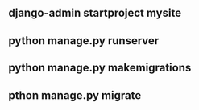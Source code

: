 ## django-admin startproject mysite
## python manage.py runserver
## python manage.py makemigrations
## pthon manage.py migrate
## 